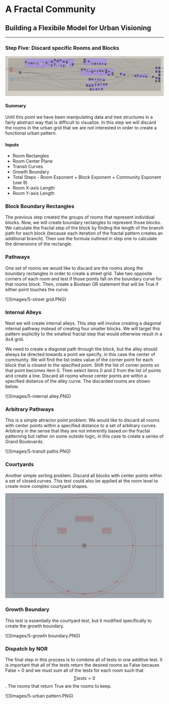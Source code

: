 # A Fractal Community
## Building a Flexibile Model for Urban Visioning
---

### Step Five: Discard specific Rooms and Blocks
![](images/5-discard.PNG)
#### Summary
Until this point we have been manipulating data and tree structures in a fairly abstract way that is difficult to visualize. In this step we will discard the rooms in the urban grid that we are not interested in order to create a functional urban pattern.

#### Inputs
- Room Rectangles
- Room Center Plane
- Transit Curves
- Growth Boundary
- Total Steps - Room Exponent + Block Exponent + Community Exponent (use 9)
- Room X-axis Length
- Room Y-axis Length


### Block Boundary Rectangles
The previous step created the groups of rooms that represent individual blocks. Now, we will create boundary rectangles to represent those blocks. We calculate the fractal step of the block by finding the length of the branch path for each block (because each iteration of the fractal pattern creates an additional branch). Then use the formula outlined in step one to calculate the dimensions of the rectangle.

### Pathways
One set of rooms we would like to discard are the rooms along the boundary rectangles in order to create a street grid. Take two opposite corners of each room and test if those points fall on the boundary curve for that rooms block. Then, create a Boolean OR statement that will be True if either point touches the curve.

![](images/5-street grid.PNG)

### Internal Alleys
Next we will create internal alleys. This step will involve creating a diagonal internal pathway instead of creating four smaller blocks. We will target this pattern explicitly to the smallest fractal step that would otherwise result in a 4x4 grid. 

We need to create a diagonal path through the block, but the alley should always be directed towards a point we specify, in this case the center of community. We will find the list index value of the corner point for each block that is closest to the specified point. Shift the list of corner points so that point becomes item 0. Then select items 0 and 2 from the list of points and create a line. Discard all rooms whose center points are within a specified distance of the alley curve. The discarded rooms are shown below.

![](images/5-internal alley.PNG)

### Arbitrary Pathways
This is a simple attractor point problem. We would like to discard all rooms with center points within a specified distance to a set of arbitrary curves. Arbitrary in the sense that they are not inherently based on the fractal patterning but rather on some outside logic, in this case to create a series of Grand Boulevards.

![](images/5-transit paths.PNG)

### Courtyards
Another simple sorting problem. Discard all blocks with center points within a set of closed curves. This test could also be applied at the room level to create more complex courtyard shapes.

![](images/5-courtyard.PNG)

### Growth Boundary
This test is essentially the courtyard test, but it modified specifically to create the growth boundary.

![](images/5-growth boundary.PNG)

### Dispatch by NOR
The final step in this process is to combine all of tests in one additive test. It is important that all of the tests return the desired rooms as False because False = 0 and we must sum all of the tests for each room such that $$\sum tests=0 $$. The rooms that return True are the rooms to keep.

![](images/5-urban pattern.PNG)